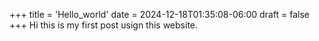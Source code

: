 +++
title = 'Hello_world'
date = 2024-12-18T01:35:08-06:00
draft = false
+++
Hi this is my first post usign this website. 